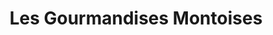 ---
title: "Les Gourmandises Montoises"
url: /mont-de-marsan/les-gourmandises-montoises/
shop: boulangerie
---